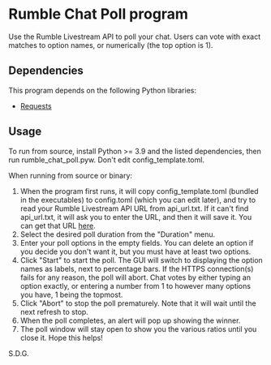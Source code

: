 # Rumble Chat Poll program
Use the Rumble Livestream API to poll your chat. Users can vote with exact matches to option names, or numerically (the top option is 1).

## Dependencies
This program depends on the following Python libraries:
- [Requests](https://pypi.org/project/requests/)

## Usage
To run from source, install Python >= 3.9 and the listed dependencies, then run rumble_chat_poll.pyw. Don't edit config_template.toml.

When running from source or binary:
1. When the program first runs, it will copy config_template.toml (bundled in the executables) to config.toml (which you can edit later), and try to read your Rumble Livestream API URL from api_url.txt. If it can't find api_url.txt, it will ask you to enter the URL, and then it will save it. You can get that URL [here](https://rumble.com/account/livestream-api).
2. Select the desired poll duration from the "Duration" menu.
3. Enter your poll options in the empty fields. You can delete an option if you decide you don't want it, but you must have at least two options.
4. Click "Start" to start the poll. The GUI will switch to displaying the option names as labels, next to percentage bars. If the HTTPS connection(s) fails for any reason, the poll will abort. Chat votes by either typing an option exactly, or entering a number from 1 to however many options you have, 1 being the topmost.
5. Click "Abort" to stop the poll prematurely. Note that it will wait until the next refresh to stop.
6. When the poll completes, an alert will pop up showing the winner.
7. The poll window will stay open to show you the various ratios until you close it.
Hope this helps!

S.D.G.

